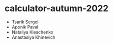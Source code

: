 # calculator-autumn-2022

* Tsarik Sergei
* Aponik Pavel
* Nataliya Kleschenko
* Anastasiya Khinevich